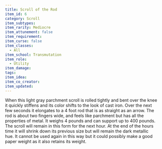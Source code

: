 ```yaml
---
title: Scroll of the Rod
item_id: 6
category: Scroll
item_subtypes:
item_rarity: Mediocre
item_attunement: false
item_requirement:
item_curse: false
item_classes:
  - All
item_school: Transmutation
item_role:
  - Utility
item_damage:
tags:
item_idea:
item_co_creator:
item_updated:
---
```


When this light gray parchment scroll is rolled tightly and bent over the knee it quickly stiffens and its color shifts to the look of cast iron. Over the next few seconds it elongates to a 4 foot rod that is as straight as an arrow. The rod is about two fingers wide, and feels like parchment but has all the properties of metal.
It weighs 4 pounds and can support up to 400 pounds. The scroll will remain in this form for the next hour. At the end of the hours time it will shrink down its previous size but will remain the dark metallic hue. It cannot be used again in this way but it could possibly make a good paper weight as it also retains its weight.
